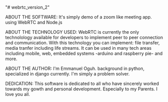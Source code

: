 "# webrtc_version_2"

ABOUT THE SOFTWARE: It's simply demo of a zoom like meeting app. using WebRTC and Node.js

ABOUT THE TECHNOLOGY USED: WebRTC is currently the only technolology available for developers to implement peer to peer connection and communication. With this technology you can implement: file transfer, media tranfer including life streams. It can be used in many tech areas including mobile, web, embedded systems -arduino and raspberry pie- and more.

ABOUT THE AUTHOR: I'm Emmanuel Oguh. background in python, specialized in django currently. I'm simply a problem solver.

DEDICATION: This software is dedicated to all who have sincerely worked towards my gowth and personal development. Especially to my Parents. I love you all.